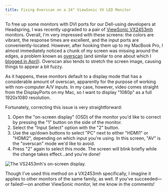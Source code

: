 ```yaml
---
title: Fixing Overscan on a 24" ViewSonic VX LED Monitor
---
```


To free up some monitors with DVI ports for our Dell-using developers at Headspring, I was recently upgraded to a pair of [ViewSonic VX2453mh][1] monitors. Overall, I'm very impressed with these screens: the colors are vibrant, the response times are excellent, and the input ports are conveniently-located. However, after hooking them up to my MacBook Pro, I almost immediately noticed a chunk of my screen was missing around the edges, a problem known as [overscan][2] (and similar to one about which I [blogged in April][3]). Overscan also tends to stretch the screen image, causing things to appear a bit fuzzy.

As it happens, these monitors default to a display mode that has a considerable amount of overscan, apparently for the purpose of working with non-computer A/V inputs. In my case, however, video comes straight from the DisplayPorts on my Mac, so I want to display "1080p" as a full 1920x1080 resolution.

Fortunately, correcting this issue is very straightforward:

1. Open the "on-screen display" (OSD) of the monitor you'd like to correct by pressing the "1" button on the side of the monitor.
2. Select the "Input Select" option with the "2" button.
3. Use the up/down buttons to select "PC" next to either "HDMI1" or "HDMI2", depending on which input you're using. In this screen, "AV" is the "overscan" mode we'd like to avoid.
4. Press "2" again to select this mode. The screen will blink briefly while the change takes effect...and you're done!

![The VS2453mh's on-screen display.][a]

Though I've used this method on a VX2453mh specifically, I imagine it applies to other monitors of the same family, as well. If you've succeeded&mdash;or failed!&mdash;on another ViewSonic monitor, let me know in the comments!

[1]: http://www.viewsonic.com/products/desktop-monitors/lcd/x-series/vx2453mhled.htm
[2]: http://en.wikipedia.org/wiki/Overscan
[3]: /blog/correct-hdmi-display-scaling-in-windows-on-a-radeon-equipped-macbook-pro/

[a]: $/2012-08-30-01.jpg
